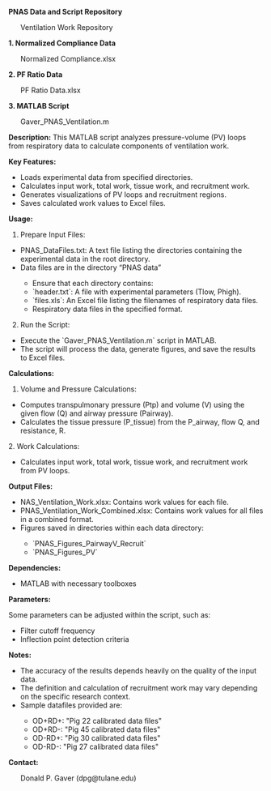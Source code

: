 **PNAS Data and Script Repository**
<ul>
  Ventilation Work Repository
</ul>

**1. Normalized Compliance Data**
<ul>
  Normalized Compliance.xlsx
</ul>

**2. PF Ratio Data**
<ul>
  PF Ratio Data.xlsx
</ul>

**3. MATLAB Script**
<ul>
  Gaver_PNAS_Ventilation.m
</ul>

**Description:**
This MATLAB script analyzes pressure-volume (PV) loops from respiratory data to calculate components of ventilation work. 

**Key Features:** 
<ul>
<li>Loads experimental data from specified directories. </li>
<li>Calculates input work, total work, tissue work, and recruitment work. </li>
<li>Generates visualizations of PV loops and recruitment regions. </li>
<li>Saves calculated work values to Excel files. </li>
</ul>

**Usage:** 
1. Prepare Input Files: 
<ul>
  <li>	PNAS_DataFiles.txt: A text file listing the directories containing the experimental data in the root directory. </li>
<li>	Data files are in the directory “PNAS data”</li>
<ul>
  <li>	Ensure that each directory contains: </li>
<li>	`header.txt`: A file with experimental parameters (Tlow, Phigh). </li>
<li>	`files.xls`: An Excel file listing the filenames of respiratory data files. </li>
<li>	Respiratory data files in the specified format.</li>
</ul>  
</ul>

2. Run the Script: 
<ul>
  <li>Execute the `Gaver_PNAS_Ventilation.m` script in MATLAB. </li>
<li>The script will process the data, generate figures, and save the results to Excel files. </li>
</ul>
  
**Calculations:**
1.	Volume and Pressure Calculations:
<ul>
  <li>Computes transpulmonary pressure (Ptp) and volume (V) using the given flow (Q) and airway pressure (Pairway).</li>
<li>Calculates the tissue pressure (P_tissue) from the P_airway, flow Q, and resistance, R. </li>
</ul>
2.	Work Calculations:
<ul>
  <li>Calculates input work, total work, tissue work, and recruitment work from PV loops. </li>
</ul>

**Output Files:** 
<ul>
  <li>NAS_Ventilation_Work.xlsx: Contains work values for each file.</li>
 <li>PNAS_Ventilation_Work_Combined.xlsx: Contains work values for all files in a combined format.</li>
 <li>Figures saved in directories within each data directory:</li>
<ul>
 <li>`PNAS_Figures_PairwayV_Recruit` </li>
<li>`PNAS_Figures_PV` </li>
</ul>
</ul>

**Dependencies:**
<ul>
  <li>	MATLAB with necessary toolboxes </li>
</ul>

**Parameters:**

Some parameters can be adjusted within the script, such as: 
<ul>
  <li>	Filter cutoff frequency  </li>
 <li>	Inflection point detection criteria</li>
</ul>
 

**Notes:**
<ul>
  <li>	The accuracy of the results depends heavily on the quality of the input data.  </li>
  <li>The definition and calculation of recruitment work may vary depending on the specific research context. </li>
  <li>Sample datafiles provided are:</li>
<ul>
     <li>OD+RD+: "Pig 22 calibrated data files"</li>
     <li>OD+RD-: "Pig 45 calibrated data files"</li>
     <li>OD-RD+: "Pig 30 calibrated data files"</li>  
    <li>OD-RD-: "Pig 27 calibrated data files"</li>  
</ul>
  </ul>


**Contact:**
<ul>
Donald P. Gaver (dpg@tulane.edu)
  </ul>

